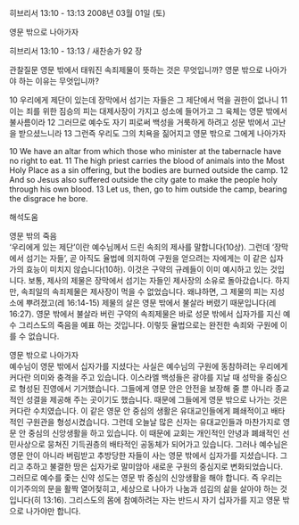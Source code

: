 히브리서 13:10 - 13:13 
2008년 03월 01일 (토)

영문 밖으로 나아가자



히브리서 13:10 - 13:13 / 새찬송가 92 장


관찰질문
영문 밖에서 태워진 속죄제물이 뜻하는 것은 무엇입니까? 
영문 밖으로 나아가야 하는 이유는 무엇입니까? 

10 우리에게 제단이 있는데 장막에서 섬기는 자들은 그 제단에서 먹을 권한이 없나니 11 이는 죄를 위한 짐승의 피는 대제사장이 가지고 성소에 들어가고 그 육체는 영문 밖에서 불사름이라 12 그러므로 예수도 자기 피로써 백성을 거룩하게 하려고 성문 밖에서 고난을 받으셨느니라 13 그런즉 우리도 그의 치욕을 짊어지고 영문 밖으로 그에게 나아가자  

10 We have an altar from which those who minister at the tabernacle have no right to eat. 11 The high priest carries the blood of animals into the Most Holy Place as a sin offering, but the bodies are burned outside the camp. 12 And so Jesus also suffered outside the city gate to make the people holy through his own blood. 13 Let us, then, go to him outside the camp, bearing the disgrace he bore.

해석도움





영문 밖의 죽음  
‘우리에게 있는 제단’이란 예수님께서 드린 속죄의 제사를 말합니다(10상). 그런데 ‘장막에서 섬기는 자들’, 곧 아직도 율법에 의지하여 구원을 얻으려는 자에게는 이 같은 십자가의 효능이 미치지 않습니다(10하). 이것은 구약의 규례들이 이미 예시하고 있는 것입니다. 보통, 제사의 제물은 장막에서 섬기는 자들인 제사장의 소유로 돌아갔습니다. 하지만, 속죄일의 속죄제물은 제사장이 먹을 수 없었습니다. 왜냐하면, 그 제물의 피는 지성소에 뿌려졌고(레 16:14-15) 제물의 살은 영문 밖에서 불살라 버렸기 때문입니다(레 16:27). 영문 밖에서 불살라 버린 구약의 속죄제물은 바로 성문 밖에서 십자가를 지신 예수 그리스도의 죽음을 예표 하는 것입니다. 이렇듯 율법으로는 완전한 속죄와 구원에 이를 수 없습니다. 

영문 밖으로 나아가자  
예수님이 영문 밖에서 십자가를 지셨다는 사실은 예수님의 구원에 동참하려는 우리에게 커다란 의미와 충격을 주고 있습니다. 이스라엘 백성들은 광야를 지날 때 성막을 중심으로 형성된 진영에서 기거했습니다. 그들에게 영문 안은 안전을 보장해 줄 뿐 아니라 종교적인 성결을 제공해 주는 곳이기도 했습니다. 때문에 그들에게 영문 밖으로 나가는 것은 커다란 수치였습니다. 이 같은 영문 안 중심의 생활은 유대교인들에게 폐쇄적이고 배타적인 구원관을 형성시켰습니다. 그런데 오늘날 많은 신자는 유대교인들과 마찬가지로 영문 안 중심의 신앙생활을 하고 있습니다. 이 때문에 교회는 개인적인 안녕과 폐쇄적인 선민사상으로 뭉쳐진 기득권층의 배타적인 공동체가 되어가고 있습니다. 그러나 예수님은 영문 안이 아니라 버림받고 추방당한 자들이 사는 영문 밖에서 십자가를 지셨습니다. 그리고 추하고 불결한 땅은 십자가로 말미암아 새로운 구원의 중심지로 변화되었습니다. 그러므로 예수를 좇는 신약 성도는 영문 밖 중심의 신앙생활을 해야 합니다. 즉 우리는 이기주의의 문을 활짝 열어젖히고, 세상으로 나아가 나눔과 섬김의 삶을 살아야 하는 것입니다(히 13:16). 그리스도의 몸에 참예하려는 자는 반드시 자기 십자가를 지고 영문 밖으로 나가야만 합니다.